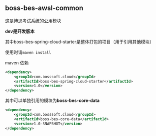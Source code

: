 ## boss-bes-awsl-common
这是博思考试系统的公用模块

**dev是开发版本**

其中boss-bes-spring-cloud-starter是整体打包的项目（用于引用其他模块）

使用时请`maven install`

maven 依赖
```xml
<dependency>
    <groupId>com.bosssoft.cloud</groupId>
    <artifactId>boss-bes-spring-cloud-starter</artifactId>
    <version>1.0</version>
</dependency>
```

其中可以单独引用的模块为**boss-bes-core-data**
```xml
<dependency>
    <groupId>com.bosssoft.cloud</groupId>
    <artifactId>boss-bes-core-data</artifactId>
    <version>1.0-SNAPSHOT</version>
</dependency>
```